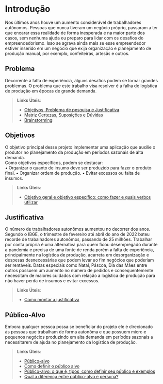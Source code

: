 # Introdução

Nos últimos anos houve um aumento considerável de trabalhadores autônomos. Pessoas que nunca tiveram um negócio próprio, passaram a ter que encarar essa realidade de forma inesperada e na maior parte dos casos, sem nenhuma ajuda ou preparo para lidar com os desafios do empreendedorismo. Isso se agrava ainda mais se esse empreendedor estiver inserido em um negócio que exija organização e planejamento de produção manual, por exemplo, confeiteiras, artesãs e outros.

## Problema
Decorrente à falta de experiência, alguns desafios podem se tornar grandes problemas. O problema que este trabalho visa resolver é a falha de logística de produção em épocas de grande demanda.

> **Links Úteis**:
> - [Objetivos, Problema de pesquisa e Justificativa](https://medium.com/@versioparole/objetivos-problema-de-pesquisa-e-justificativa-c98c8233b9c3)
> - [Matriz Certezas, Suposições e Dúvidas](https://medium.com/educa%C3%A7%C3%A3o-fora-da-caixa/matriz-certezas-suposi%C3%A7%C3%B5es-e-d%C3%BAvidas-fa2263633655)
> - [Brainstorming](https://www.euax.com.br/2018/09/brainstorming/)

## Objetivos

O objetivo principal desse projeto implementar uma aplicação que auxilie o produtor no planejamento da produção em períodos sazonais de alta demanda.  
Como objetivos específicos, podem se destacar:  
• Organizar o quanto de insumo deve ser produzido para fazer o produto final. 
• Organizar ordem de produção.
• Evitar excessos ou falta de insumos.

 
> **Links Úteis**:
> - [Objetivo geral e objetivo específico: como fazer e quais verbos utilizar](https://blog.mettzer.com/diferenca-entre-objetivo-geral-e-objetivo-especifico/)

## Justificativa

O número de trabalhadores autonômos aumentou no decorrer dos anos. Segundo o IBGE, o trimestre de fevereiro até abril do ano de 2022 bateu recorde de trabalhadores autonômos, passando de 25 milhões.
Trabalhar por conta própria é uma alternativa para quem ficou desempregado durante a pandemia e precisa de uma fonte de renda porém a falta de experiência, principalmente na logística de produção, acarreta em desorganização e despesas desnecessárias que podem levar ao fim negócios que poderiam ser rentáveis.
Datas especiais como Natal, Páscoa, Dia das Mães entre outros possuem um aumento no número de pedidos e consequentemente necessitam de maiores cuidados com relação a logística de produção para não haver perda de insumos e evitar excessos.


> **Links Úteis**:
> - [Como montar a justificativa](https://guiadamonografia.com.br/como-montar-justificativa-do-tcc/)

## Público-Alvo

Embora qualquer pessoa possa se beneficiar do projeto ele é direcionado às pessoas que trabalham de forma autonôma e que possuem micro e pequenos negócios produzindo em alta demanda em períodos sazonais a necessitarem de ajuda no planejamento da logística de produção.

> **Links Úteis**:
> - [Público-alvo](https://blog.hotmart.com/pt-br/publico-alvo/)
> - [Como definir o público alvo](https://exame.com/pme/5-dicas-essenciais-para-definir-o-publico-alvo-do-seu-negocio/)
> - [Público-alvo: o que é, tipos, como definir seu público e exemplos](https://klickpages.com.br/blog/publico-alvo-o-que-e/)
> - [Qual a diferença entre público-alvo e persona?](https://rockcontent.com/blog/diferenca-publico-alvo-e-persona/)
